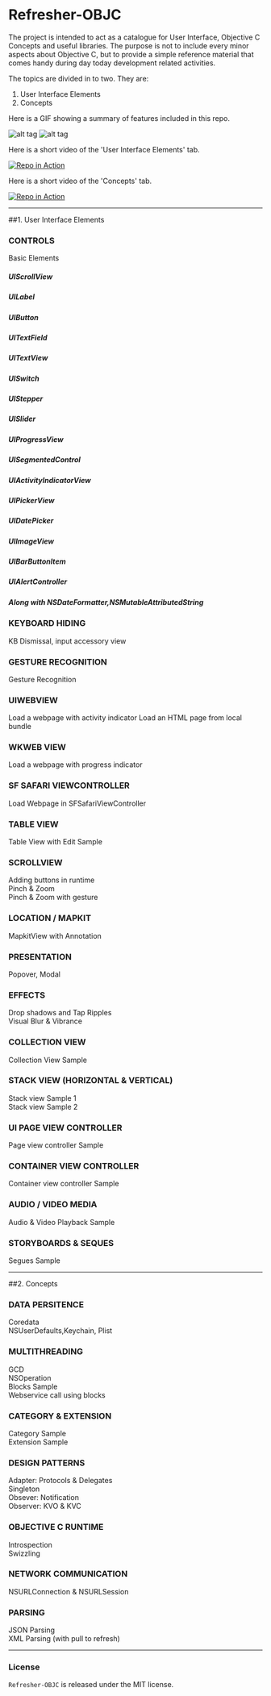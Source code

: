 # Refresher-OBJC

The project is intended to act as a catalogue for User Interface, Objective C Concepts and useful libraries.
The purpose is not to include every minor aspects about Objective C, but to provide a simple reference material that comes handy during day today development related activities.

The topics are divided in to two. They are:   

1. User Interface Elements   
2. Concepts   

Here is a GIF showing a summary of features included in this repo.   

![alt tag](https://github.com/nishabe/Refresher-OBJC/blob/master/Screenshots/u.gif)
![alt tag](https://github.com/nishabe/Refresher-OBJC/blob/master/Screenshots/c.gif)

Here is a short video of the 'User Interface Elements' tab.   

[![Repo in Action](https://github.com/nishabe/Refresher-OBJC/blob/master/Screenshots/UIYtube.jpg)](https://youtu.be/JzDzZ_5BAoA)

Here is a short video of the 'Concepts' tab.  

[![Repo in Action](https://github.com/nishabe/Refresher-OBJC/blob/master/Screenshots/concepts_ytube.jpg)](https://youtu.be/KTWcFfle8KI)
  

***
##1. User Interface Elements  

### CONTROLS
Basic Elements   
##### UIScrollView
##### UILabel  
##### UIButton  
##### UITextField  
##### UITextView  
##### UISwitch  
##### UIStepper  
##### UISlider  
##### UIProgressView  
##### UISegmentedControl  
##### UIActivityIndicatorView  
##### UIPickerView   
##### UIDatePicker  
##### UIImageView  
##### UIBarButtonItem  
##### UIAlertController  
##### Along with NSDateFormatter,NSMutableAttributedString
### KEYBOARD HIDING  
KB Dismissal, input accessory view
### GESTURE RECOGNITION  
Gesture Recognition
### UIWEBVIEW  
Load a webpage with activity indicator 
Load an HTML page from local bundle  
### WKWEB VIEW  
Load a webpage with progress indicator
### SF SAFARI VIEWCONTROLLER  
Load Webpage in SFSafariViewController
### TABLE VIEW 
Table View with Edit Sample
### SCROLLVIEW  
Adding buttons in runtime  
Pinch & Zoom  
Pinch & Zoom with gesture
### LOCATION / MAPKIT
MapkitView with Annotation
### PRESENTATION
Popover, Modal
### EFFECTS
Drop shadows and Tap Ripples   
Visual Blur & Vibrance
### COLLECTION VIEW
Collection View Sample
### STACK VIEW (HORIZONTAL & VERTICAL)
Stack view Sample 1    
Stack view Sample 2
### UI PAGE VIEW CONTROLLER
Page view controller Sample
### CONTAINER VIEW CONTROLLER
Container view controller Sample
### AUDIO / VIDEO MEDIA
Audio & Video Playback Sample
### STORYBOARDS & SEQUES
Segues Sample

***

##2. Concepts 
### DATA PERSITENCE
Coredata    
NSUserDefaults,Keychain, Plist
### MULTITHREADING
GCD    
NSOperation    
Blocks Sample     
Webservice call using blocks
### CATEGORY & EXTENSION
Category Sample    
Extension Sample
### DESIGN PATTERNS
Adapter: Protocols & Delegates    
Singleton    
Obsever: Notification    
Observer: KVO & KVC
### OBJECTIVE C RUNTIME
Introspection    
Swizzling
### NETWORK COMMUNICATION
NSURLConnection & NSURLSession    
### PARSING
JSON Parsing     
XML Parsing (with pull to refresh)
***
### License

`Refresher-OBJC` is released under the MIT license.
